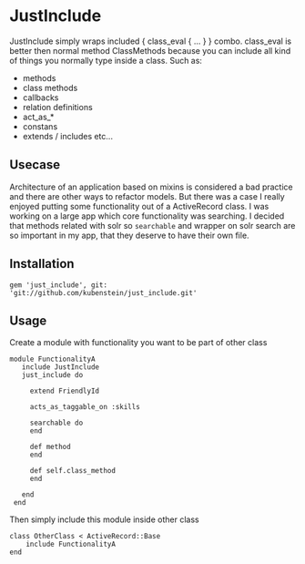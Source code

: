 JustInclude
=============

JustInclude simply wraps included { class_eval { ... } } combo.
class_eval is better then normal method ClassMethods because you can include all kind of things you normally type inside a class. Such as:
- methods
- class methods
- callbacks
- relation definitions
- act_as_*
- constans
- extends / includes
etc...


Usecase
-------
Architecture of an application based on mixins is considered a bad practice and there are other ways to refactor models. But there was a case I really
enjoyed putting some functionality out of a ActiveRecord class. I was working on a large app which core functionality was searching.
I decided that methods related with solr so `searchable` and wrapper on solr search are so important in my app, that they deserve to have their own file.


Installation
-------

	gem 'just_include', git: 'git://github.com/kubenstein/just_include.git'


Usage
-----
Create a module with functionality you want to be part of other class

	module FunctionalityA
	   include JustInclude
	   just_include do

	     extend FriendlyId

	     acts_as_taggable_on :skills

	     searchable do
	     end

	     def method
	     end

	     def self.class_method
	     end

	   end
	 end

Then simply include this module inside other class

	class OtherClass < ActiveRecord::Base 
		include FunctionalityA
	end
	
